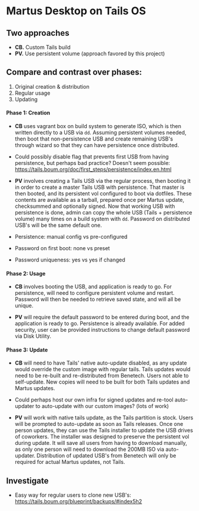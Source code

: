 # Martus Desktop on Tails OS

## Two approaches

- **CB.** Custom Tails build
- **PV.** Use persistent volume (approach favored by this project)

## Compare and contrast over phases:

1. Original creation & distribution
2. Regular usage
3. Updating

#### Phase 1: Creation

- **CB** uses vagrant box on build system to generate ISO, which is then written directly to a USB via `dd`. Assuming persistent volumes needed, then boot that non-persistence USB and create remaining USB's through wizard so that they can have persistence once distributed.

* Could possibly disable flag that prevents first USB from having persistence, but perhaps bad practice? Doesn't seem possible: https://tails.boum.org/doc/first_steps/persistence/index.en.html

- **PV** involves creating a Tails USB via the regular process, then booting it in order to create a master Tails USB with persistence. That master is then booted, and its persistent vol configured to boot via dotfiles. These contents are available as a tarball, prepared once per Martus update, checksummed and optionally signed. Now that working USB with persistence is done, admin can copy the whole USB (Tails + persistence volume) many times on a build system with `dd`. Password on distributed USB's will be the same default one.

- Persistence:            manual config vs pre-configured
- Password on first boot: none          vs preset
- Password uniqueness:    yes           vs yes if changed

#### Phase 2: Usage

- **CB** involves booting the USB, and application is ready to go. For persistence, will need to configure persistent volume and restart. Password will then be needed to retrieve saved state, and will all be unique.

- **PV** will require the default password to be entered during boot, and the application is ready to go. Persistence is already available. For added security, user can be provided instructions to change default password via Disk Utility.

#### Phase 3: Update

- **CB** will need to have Tails' native auto-update disabled, as any update would override the custom image with regular tails. Tails updates would need to be re-built and re-distributed from Benetech. Users not able to self-update. New copies will need to be built for both Tails updates and Martus updates.

* Could perhaps host our own infra for signed updates and re-tool auto-updater to auto-update with our custom images? (lots of work)

- **PV** will work with native tails update, as the Tails partition is stock. Users will be prompted to auto-update as soon as Tails releases. Once one person updates, they can use the Tails installer to update the USB drives of coworkers. The installer was designed to preserve the persistent vol during update. It will save all users from having to download manually, as only one person will need to download the 200MB ISO via auto-updater. Distribution of updated USB's from Benetech will only be required for actual Martus updates, not Tails.

## Investigate

- Easy way for regular users to clone new USB's:
https://tails.boum.org/blueprint/backups/#index5h2

